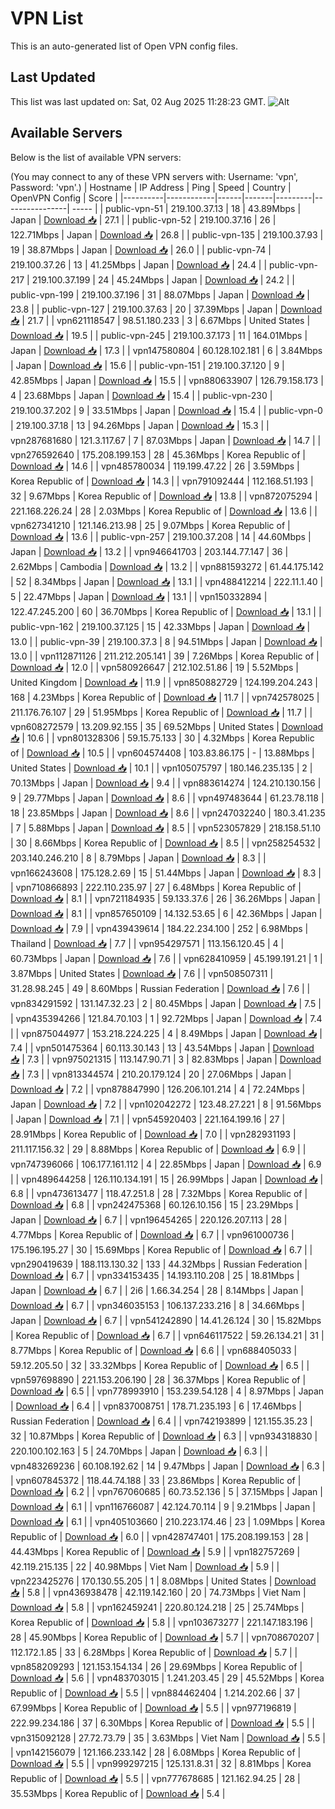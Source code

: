 # VPN List

This is an auto-generated list of Open VPN config files.

## Last Updated

This list was last updated on: Sat, 02 Aug 2025 11:28:23 GMT.
![Alt](https://repobeats.axiom.co/api/embed/186b98318ef1479477931607c1ad7d823f12451f.svg "Repobeats analytics image")

## Available Servers

Below is the list of available VPN servers:

(You may connect to any of these VPN servers with: Username: 'vpn', Password: 'vpn'.)
| Hostname | IP Address | Ping | Speed | Country | OpenVPN Config | Score |
|----------|------------|------|-------|---------|----------------| ----- |
| public-vpn-51 | 219.100.37.13 | 18 | 43.89Mbps | Japan | [Download 📥](./configs/server_0_JP.ovpn) | 27.1 |
| public-vpn-52 | 219.100.37.16 | 26 | 122.71Mbps | Japan | [Download 📥](./configs/server_1_JP.ovpn) | 26.8 |
| public-vpn-135 | 219.100.37.93 | 19 | 38.87Mbps | Japan | [Download 📥](./configs/server_2_JP.ovpn) | 26.0 |
| public-vpn-74 | 219.100.37.26 | 13 | 41.25Mbps | Japan | [Download 📥](./configs/server_3_JP.ovpn) | 24.4 |
| public-vpn-217 | 219.100.37.199 | 24 | 45.24Mbps | Japan | [Download 📥](./configs/server_4_JP.ovpn) | 24.2 |
| public-vpn-199 | 219.100.37.196 | 31 | 88.07Mbps | Japan | [Download 📥](./configs/server_5_JP.ovpn) | 23.8 |
| public-vpn-127 | 219.100.37.63 | 20 | 37.39Mbps | Japan | [Download 📥](./configs/server_6_JP.ovpn) | 21.7 |
| vpn621118547 | 98.51.180.233 | 3 | 6.67Mbps | United States | [Download 📥](./configs/server_7_US.ovpn) | 19.5 |
| public-vpn-245 | 219.100.37.173 | 11 | 164.01Mbps | Japan | [Download 📥](./configs/server_8_JP.ovpn) | 17.3 |
| vpn147580804 | 60.128.102.181 | 6 | 3.84Mbps | Japan | [Download 📥](./configs/server_9_JP.ovpn) | 15.6 |
| public-vpn-151 | 219.100.37.120 | 9 | 42.85Mbps | Japan | [Download 📥](./configs/server_10_JP.ovpn) | 15.5 |
| vpn880633907 | 126.79.158.173 | 4 | 23.68Mbps | Japan | [Download 📥](./configs/server_11_JP.ovpn) | 15.4 |
| public-vpn-230 | 219.100.37.202 | 9 | 33.51Mbps | Japan | [Download 📥](./configs/server_12_JP.ovpn) | 15.4 |
| public-vpn-0 | 219.100.37.18 | 13 | 94.26Mbps | Japan | [Download 📥](./configs/server_13_JP.ovpn) | 15.3 |
| vpn287681680 | 121.3.117.67 | 7 | 87.03Mbps | Japan | [Download 📥](./configs/server_14_JP.ovpn) | 14.7 |
| vpn276592640 | 175.208.199.153 | 28 | 45.36Mbps | Korea Republic of | [Download 📥](./configs/server_15_KR.ovpn) | 14.6 |
| vpn485780034 | 119.199.47.22 | 26 | 3.59Mbps | Korea Republic of | [Download 📥](./configs/server_16_KR.ovpn) | 14.3 |
| vpn791092444 | 112.168.51.193 | 32 | 9.67Mbps | Korea Republic of | [Download 📥](./configs/server_17_KR.ovpn) | 13.8 |
| vpn872075294 | 221.168.226.24 | 28 | 2.03Mbps | Korea Republic of | [Download 📥](./configs/server_18_KR.ovpn) | 13.6 |
| vpn627341210 | 121.146.213.98 | 25 | 9.07Mbps | Korea Republic of | [Download 📥](./configs/server_19_KR.ovpn) | 13.6 |
| public-vpn-257 | 219.100.37.208 | 14 | 44.60Mbps | Japan | [Download 📥](./configs/server_20_JP.ovpn) | 13.2 |
| vpn946641703 | 203.144.77.147 | 36 | 2.62Mbps | Cambodia | [Download 📥](./configs/server_21_KH.ovpn) | 13.2 |
| vpn881593272 | 61.44.175.142 | 52 | 8.34Mbps | Japan | [Download 📥](./configs/server_22_JP.ovpn) | 13.1 |
| vpn488412214 | 222.11.1.40 | 5 | 22.47Mbps | Japan | [Download 📥](./configs/server_23_JP.ovpn) | 13.1 |
| vpn150332894 | 122.47.245.200 | 60 | 36.70Mbps | Korea Republic of | [Download 📥](./configs/server_24_KR.ovpn) | 13.1 |
| public-vpn-162 | 219.100.37.125 | 15 | 42.33Mbps | Japan | [Download 📥](./configs/server_25_JP.ovpn) | 13.0 |
| public-vpn-39 | 219.100.37.3 | 8 | 94.51Mbps | Japan | [Download 📥](./configs/server_26_JP.ovpn) | 13.0 |
| vpn112871126 | 211.212.205.141 | 39 | 7.26Mbps | Korea Republic of | [Download 📥](./configs/server_27_KR.ovpn) | 12.0 |
| vpn580926647 | 212.102.51.86 | 19 | 5.52Mbps | United Kingdom | [Download 📥](./configs/server_28_GB.ovpn) | 11.9 |
| vpn850882729 | 124.199.204.243 | 168 | 4.23Mbps | Korea Republic of | [Download 📥](./configs/server_29_KR.ovpn) | 11.7 |
| vpn742578025 | 211.176.76.107 | 29 | 51.95Mbps | Korea Republic of | [Download 📥](./configs/server_30_KR.ovpn) | 11.7 |
| vpn608272579 | 13.209.92.155 | 35 | 69.52Mbps | United States | [Download 📥](./configs/server_31_US.ovpn) | 10.6 |
| vpn801328306 | 59.15.75.133 | 30 | 4.32Mbps | Korea Republic of | [Download 📥](./configs/server_32_KR.ovpn) | 10.5 |
| vpn604574408 | 103.83.86.175 | - | 13.88Mbps | United States | [Download 📥](./configs/server_33_US.ovpn) | 10.1 |
| vpn105075797 | 180.146.235.135 | 2 | 70.13Mbps | Japan | [Download 📥](./configs/server_34_JP.ovpn) | 9.4 |
| vpn883614274 | 124.210.130.156 | 9 | 29.77Mbps | Japan | [Download 📥](./configs/server_35_JP.ovpn) | 8.6 |
| vpn497483644 | 61.23.78.118 | 18 | 23.85Mbps | Japan | [Download 📥](./configs/server_36_JP.ovpn) | 8.6 |
| vpn247032240 | 180.3.41.235 | 7 | 5.88Mbps | Japan | [Download 📥](./configs/server_37_JP.ovpn) | 8.5 |
| vpn523057829 | 218.158.51.10 | 30 | 8.66Mbps | Korea Republic of | [Download 📥](./configs/server_38_KR.ovpn) | 8.5 |
| vpn258254532 | 203.140.246.210 | 8 | 8.79Mbps | Japan | [Download 📥](./configs/server_39_JP.ovpn) | 8.3 |
| vpn166243608 | 175.128.2.69 | 15 | 51.44Mbps | Japan | [Download 📥](./configs/server_40_JP.ovpn) | 8.3 |
| vpn710866893 | 222.110.235.97 | 27 | 6.48Mbps | Korea Republic of | [Download 📥](./configs/server_41_KR.ovpn) | 8.1 |
| vpn721184935 | 59.133.37.6 | 26 | 36.26Mbps | Japan | [Download 📥](./configs/server_42_JP.ovpn) | 8.1 |
| vpn857650109 | 14.132.53.65 | 6 | 42.36Mbps | Japan | [Download 📥](./configs/server_43_JP.ovpn) | 7.9 |
| vpn439439614 | 184.22.234.100 | 252 | 6.98Mbps | Thailand | [Download 📥](./configs/server_44_TH.ovpn) | 7.7 |
| vpn954297571 | 113.156.120.45 | 4 | 60.73Mbps | Japan | [Download 📥](./configs/server_45_JP.ovpn) | 7.6 |
| vpn628410959 | 45.199.191.21 | 1 | 3.87Mbps | United States | [Download 📥](./configs/server_46_US.ovpn) | 7.6 |
| vpn508507311 | 31.28.98.245 | 49 | 8.60Mbps | Russian Federation | [Download 📥](./configs/server_47_RU.ovpn) | 7.6 |
| vpn834291592 | 131.147.32.23 | 2 | 80.45Mbps | Japan | [Download 📥](./configs/server_48_JP.ovpn) | 7.5 |
| vpn435394266 | 121.84.70.103 | 1 | 92.72Mbps | Japan | [Download 📥](./configs/server_49_JP.ovpn) | 7.4 |
| vpn875044977 | 153.218.224.225 | 4 | 8.49Mbps | Japan | [Download 📥](./configs/server_50_JP.ovpn) | 7.4 |
| vpn501475364 | 60.113.30.143 | 13 | 43.54Mbps | Japan | [Download 📥](./configs/server_51_JP.ovpn) | 7.3 |
| vpn975021315 | 113.147.90.71 | 3 | 82.83Mbps | Japan | [Download 📥](./configs/server_52_JP.ovpn) | 7.3 |
| vpn813344574 | 210.20.179.124 | 20 | 27.06Mbps | Japan | [Download 📥](./configs/server_53_JP.ovpn) | 7.2 |
| vpn878847990 | 126.206.101.214 | 4 | 72.24Mbps | Japan | [Download 📥](./configs/server_54_JP.ovpn) | 7.2 |
| vpn102042272 | 123.48.27.221 | 8 | 91.56Mbps | Japan | [Download 📥](./configs/server_55_JP.ovpn) | 7.1 |
| vpn545920403 | 221.164.199.16 | 27 | 28.91Mbps | Korea Republic of | [Download 📥](./configs/server_56_KR.ovpn) | 7.0 |
| vpn282931193 | 211.117.156.32 | 29 | 8.88Mbps | Korea Republic of | [Download 📥](./configs/server_57_KR.ovpn) | 6.9 |
| vpn747396066 | 106.177.161.112 | 4 | 22.85Mbps | Japan | [Download 📥](./configs/server_58_JP.ovpn) | 6.9 |
| vpn489644258 | 126.110.134.191 | 15 | 26.99Mbps | Japan | [Download 📥](./configs/server_59_JP.ovpn) | 6.8 |
| vpn473613477 | 118.47.251.8 | 28 | 7.32Mbps | Korea Republic of | [Download 📥](./configs/server_60_KR.ovpn) | 6.8 |
| vpn242475368 | 60.126.10.156 | 15 | 23.29Mbps | Japan | [Download 📥](./configs/server_61_JP.ovpn) | 6.7 |
| vpn196454265 | 220.126.207.113 | 28 | 4.77Mbps | Korea Republic of | [Download 📥](./configs/server_62_KR.ovpn) | 6.7 |
| vpn961000736 | 175.196.195.27 | 30 | 15.69Mbps | Korea Republic of | [Download 📥](./configs/server_63_KR.ovpn) | 6.7 |
| vpn290419639 | 188.113.130.32 | 133 | 44.32Mbps | Russian Federation | [Download 📥](./configs/server_64_RU.ovpn) | 6.7 |
| vpn334153435 | 14.193.110.208 | 25 | 18.81Mbps | Japan | [Download 📥](./configs/server_65_JP.ovpn) | 6.7 |
| 2i6 | 1.66.34.254 | 28 | 8.14Mbps | Japan | [Download 📥](./configs/server_66_JP.ovpn) | 6.7 |
| vpn346035153 | 106.137.233.216 | 8 | 34.66Mbps | Japan | [Download 📥](./configs/server_67_JP.ovpn) | 6.7 |
| vpn541242890 | 14.41.26.124 | 30 | 15.82Mbps | Korea Republic of | [Download 📥](./configs/server_68_KR.ovpn) | 6.7 |
| vpn646117522 | 59.26.134.21 | 31 | 8.77Mbps | Korea Republic of | [Download 📥](./configs/server_69_KR.ovpn) | 6.6 |
| vpn688405033 | 59.12.205.50 | 32 | 33.32Mbps | Korea Republic of | [Download 📥](./configs/server_70_KR.ovpn) | 6.5 |
| vpn597698890 | 221.153.206.190 | 28 | 36.37Mbps | Korea Republic of | [Download 📥](./configs/server_71_KR.ovpn) | 6.5 |
| vpn778993910 | 153.239.54.128 | 4 | 8.97Mbps | Japan | [Download 📥](./configs/server_72_JP.ovpn) | 6.4 |
| vpn837008751 | 178.71.235.193 | 6 | 17.46Mbps | Russian Federation | [Download 📥](./configs/server_73_RU.ovpn) | 6.4 |
| vpn742193899 | 121.155.35.23 | 32 | 10.87Mbps | Korea Republic of | [Download 📥](./configs/server_74_KR.ovpn) | 6.3 |
| vpn934318830 | 220.100.102.163 | 5 | 24.70Mbps | Japan | [Download 📥](./configs/server_75_JP.ovpn) | 6.3 |
| vpn483269236 | 60.108.192.62 | 14 | 9.47Mbps | Japan | [Download 📥](./configs/server_76_JP.ovpn) | 6.3 |
| vpn607845372 | 118.44.74.188 | 33 | 23.86Mbps | Korea Republic of | [Download 📥](./configs/server_77_KR.ovpn) | 6.2 |
| vpn767060685 | 60.73.52.136 | 5 | 37.15Mbps | Japan | [Download 📥](./configs/server_78_JP.ovpn) | 6.1 |
| vpn116766087 | 42.124.70.114 | 9 | 9.21Mbps | Japan | [Download 📥](./configs/server_79_JP.ovpn) | 6.1 |
| vpn405103660 | 210.223.174.46 | 23 | 1.09Mbps | Korea Republic of | [Download 📥](./configs/server_80_KR.ovpn) | 6.0 |
| vpn428747401 | 175.208.199.153 | 28 | 44.43Mbps | Korea Republic of | [Download 📥](./configs/server_81_KR.ovpn) | 5.9 |
| vpn182757269 | 42.119.215.135 | 22 | 40.98Mbps | Viet Nam | [Download 📥](./configs/server_82_VN.ovpn) | 5.9 |
| vpn223425276 | 170.130.55.205 | 1 | 8.08Mbps | United States | [Download 📥](./configs/server_83_US.ovpn) | 5.8 |
| vpn436938478 | 42.119.142.160 | 20 | 74.73Mbps | Viet Nam | [Download 📥](./configs/server_84_VN.ovpn) | 5.8 |
| vpn162459241 | 220.80.124.218 | 25 | 25.74Mbps | Korea Republic of | [Download 📥](./configs/server_85_KR.ovpn) | 5.8 |
| vpn103673277 | 221.147.183.196 | 28 | 45.90Mbps | Korea Republic of | [Download 📥](./configs/server_86_KR.ovpn) | 5.7 |
| vpn708670207 | 112.172.1.85 | 33 | 6.28Mbps | Korea Republic of | [Download 📥](./configs/server_87_KR.ovpn) | 5.7 |
| vpn858209293 | 121.153.154.134 | 26 | 29.69Mbps | Korea Republic of | [Download 📥](./configs/server_88_KR.ovpn) | 5.6 |
| vpn483703015 | 1.241.203.45 | 29 | 45.52Mbps | Korea Republic of | [Download 📥](./configs/server_89_KR.ovpn) | 5.5 |
| vpn884462404 | 1.214.202.66 | 37 | 67.99Mbps | Korea Republic of | [Download 📥](./configs/server_90_KR.ovpn) | 5.5 |
| vpn977196819 | 222.99.234.186 | 37 | 6.30Mbps | Korea Republic of | [Download 📥](./configs/server_91_KR.ovpn) | 5.5 |
| vpn315092128 | 27.72.73.79 | 35 | 3.63Mbps | Viet Nam | [Download 📥](./configs/server_92_VN.ovpn) | 5.5 |
| vpn142156079 | 121.166.233.142 | 28 | 6.08Mbps | Korea Republic of | [Download 📥](./configs/server_93_KR.ovpn) | 5.5 |
| vpn999297215 | 125.131.8.31 | 32 | 8.81Mbps | Korea Republic of | [Download 📥](./configs/server_94_KR.ovpn) | 5.5 |
| vpn777678685 | 121.162.94.25 | 28 | 35.53Mbps | Korea Republic of | [Download 📥](./configs/server_95_KR.ovpn) | 5.4 |
